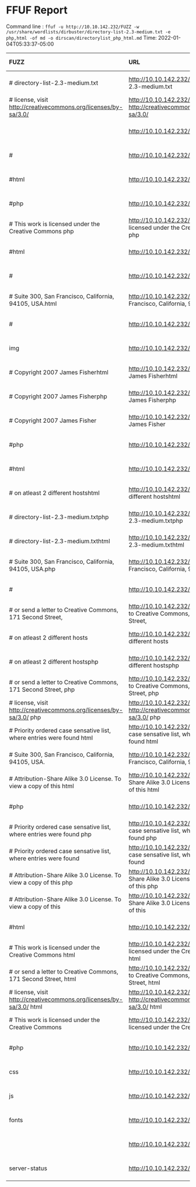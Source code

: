 # FFUF Report

  Command line : `ffuf -u http://10.10.142.232/FUZZ -w /usr/share/wordlists/dirbuster/directory-list-2.3-medium.txt -e php,html -of md -o dirscan/directorylist_php_html.md`
  Time: 2022-01-04T05:33:37-05:00

  | FUZZ | URL | Redirectlocation | Position | Status Code | Content Length | Content Words | Content Lines | Content Type | ResultFile |
  | :- | :-- | :--------------- | :---- | :------- | :---------- | :------------- | :------------ | :--------- | :----------- |
  | # directory-list-2.3-medium.txt | http://10.10.142.232/# directory-list-2.3-medium.txt |  | 1 | 200 | 5829 | 1689 | 142 | text/html; charset=UTF-8 |  |
  | # license, visit http://creativecommons.org/licenses/by-sa/3.0/  | http://10.10.142.232/# license, visit http://creativecommons.org/licenses/by-sa/3.0/  |  | 19 | 200 | 5829 | 1689 | 142 | text/html; charset=UTF-8 |  |
  |  | http://10.10.142.232/ |  | 40 | 200 | 5829 | 1689 | 142 | text/html; charset=UTF-8 |  |
  | # | http://10.10.142.232/# |  | 28 | 200 | 5829 | 1689 | 142 | text/html; charset=UTF-8 |  |
  | #html | http://10.10.142.232/#html |  | 39 | 200 | 5829 | 1689 | 142 | text/html; charset=UTF-8 |  |
  | #php | http://10.10.142.232/#php |  | 11 | 200 | 5829 | 1689 | 142 | text/html; charset=UTF-8 |  |
  | # This work is licensed under the Creative Commons php | http://10.10.142.232/# This work is licensed under the Creative Commons php |  | 14 | 200 | 5829 | 1689 | 142 | text/html; charset=UTF-8 |  |
  | #html | http://10.10.142.232/#html |  | 12 | 200 | 5829 | 1689 | 142 | text/html; charset=UTF-8 |  |
  | # | http://10.10.142.232/# |  | 37 | 200 | 5829 | 1689 | 142 | text/html; charset=UTF-8 |  |
  | # Suite 300, San Francisco, California, 94105, USA.html | http://10.10.142.232/# Suite 300, San Francisco, California, 94105, USA.html |  | 27 | 200 | 5829 | 1689 | 142 | text/html; charset=UTF-8 |  |
  | # | http://10.10.142.232/# |  | 10 | 200 | 5829 | 1689 | 142 | text/html; charset=UTF-8 |  |
  | img | http://10.10.142.232/img | http://10.10.142.232/img/ | 115 | 301 | 312 | 20 | 10 | text/html; charset=iso-8859-1 |  |
  | # Copyright 2007 James Fisherhtml | http://10.10.142.232/# Copyright 2007 James Fisherhtml |  | 9 | 200 | 5829 | 1689 | 142 | text/html; charset=UTF-8 |  |
  | # Copyright 2007 James Fisherphp | http://10.10.142.232/# Copyright 2007 James Fisherphp |  | 8 | 200 | 5829 | 1689 | 142 | text/html; charset=UTF-8 |  |
  | # Copyright 2007 James Fisher | http://10.10.142.232/# Copyright 2007 James Fisher |  | 7 | 200 | 5829 | 1689 | 142 | text/html; charset=UTF-8 |  |
  | #php | http://10.10.142.232/#php |  | 5 | 200 | 5829 | 1689 | 142 | text/html; charset=UTF-8 |  |
  | #html | http://10.10.142.232/#html |  | 6 | 200 | 5829 | 1689 | 142 | text/html; charset=UTF-8 |  |
  | # on atleast 2 different hostshtml | http://10.10.142.232/# on atleast 2 different hostshtml |  | 36 | 200 | 5829 | 1689 | 142 | text/html; charset=UTF-8 |  |
  | # directory-list-2.3-medium.txtphp | http://10.10.142.232/# directory-list-2.3-medium.txtphp |  | 2 | 200 | 5829 | 1689 | 142 | text/html; charset=UTF-8 |  |
  | # directory-list-2.3-medium.txthtml | http://10.10.142.232/# directory-list-2.3-medium.txthtml |  | 3 | 200 | 5829 | 1689 | 142 | text/html; charset=UTF-8 |  |
  | # Suite 300, San Francisco, California, 94105, USA.php | http://10.10.142.232/# Suite 300, San Francisco, California, 94105, USA.php |  | 26 | 200 | 5829 | 1689 | 142 | text/html; charset=UTF-8 |  |
  | # | http://10.10.142.232/# |  | 4 | 200 | 5829 | 1689 | 142 | text/html; charset=UTF-8 |  |
  | # or send a letter to Creative Commons, 171 Second Street,  | http://10.10.142.232/# or send a letter to Creative Commons, 171 Second Street,  |  | 22 | 200 | 5829 | 1689 | 142 | text/html; charset=UTF-8 |  |
  | # on atleast 2 different hosts | http://10.10.142.232/# on atleast 2 different hosts |  | 34 | 200 | 5829 | 1689 | 142 | text/html; charset=UTF-8 |  |
  | # on atleast 2 different hostsphp | http://10.10.142.232/# on atleast 2 different hostsphp |  | 35 | 200 | 5829 | 1689 | 142 | text/html; charset=UTF-8 |  |
  | # or send a letter to Creative Commons, 171 Second Street, php | http://10.10.142.232/# or send a letter to Creative Commons, 171 Second Street, php |  | 23 | 200 | 5829 | 1689 | 142 | text/html; charset=UTF-8 |  |
  | # license, visit http://creativecommons.org/licenses/by-sa/3.0/ php | http://10.10.142.232/# license, visit http://creativecommons.org/licenses/by-sa/3.0/ php |  | 20 | 200 | 5829 | 1689 | 142 | text/html; charset=UTF-8 |  |
  | # Priority ordered case sensative list, where entries were found html | http://10.10.142.232/# Priority ordered case sensative list, where entries were found html |  | 33 | 200 | 5829 | 1689 | 142 | text/html; charset=UTF-8 |  |
  | # Suite 300, San Francisco, California, 94105, USA. | http://10.10.142.232/# Suite 300, San Francisco, California, 94105, USA. |  | 25 | 200 | 5829 | 1689 | 142 | text/html; charset=UTF-8 |  |
  | # Attribution-Share Alike 3.0 License. To view a copy of this html | http://10.10.142.232/# Attribution-Share Alike 3.0 License. To view a copy of this html |  | 18 | 200 | 5829 | 1689 | 142 | text/html; charset=UTF-8 |  |
  | #php | http://10.10.142.232/#php |  | 29 | 200 | 5829 | 1689 | 142 | text/html; charset=UTF-8 |  |
  | # Priority ordered case sensative list, where entries were found php | http://10.10.142.232/# Priority ordered case sensative list, where entries were found php |  | 32 | 200 | 5829 | 1689 | 142 | text/html; charset=UTF-8 |  |
  | # Priority ordered case sensative list, where entries were found  | http://10.10.142.232/# Priority ordered case sensative list, where entries were found  |  | 31 | 200 | 5829 | 1689 | 142 | text/html; charset=UTF-8 |  |
  | # Attribution-Share Alike 3.0 License. To view a copy of this php | http://10.10.142.232/# Attribution-Share Alike 3.0 License. To view a copy of this php |  | 17 | 200 | 5829 | 1689 | 142 | text/html; charset=UTF-8 |  |
  | # Attribution-Share Alike 3.0 License. To view a copy of this  | http://10.10.142.232/# Attribution-Share Alike 3.0 License. To view a copy of this  |  | 16 | 200 | 5829 | 1689 | 142 | text/html; charset=UTF-8 |  |
  | #html | http://10.10.142.232/#html |  | 30 | 200 | 5829 | 1689 | 142 | text/html; charset=UTF-8 |  |
  | # This work is licensed under the Creative Commons html | http://10.10.142.232/# This work is licensed under the Creative Commons html |  | 15 | 200 | 5829 | 1689 | 142 | text/html; charset=UTF-8 |  |
  | # or send a letter to Creative Commons, 171 Second Street, html | http://10.10.142.232/# or send a letter to Creative Commons, 171 Second Street, html |  | 24 | 200 | 5829 | 1689 | 142 | text/html; charset=UTF-8 |  |
  | # license, visit http://creativecommons.org/licenses/by-sa/3.0/ html | http://10.10.142.232/# license, visit http://creativecommons.org/licenses/by-sa/3.0/ html |  | 21 | 200 | 5829 | 1689 | 142 | text/html; charset=UTF-8 |  |
  | # This work is licensed under the Creative Commons  | http://10.10.142.232/# This work is licensed under the Creative Commons  |  | 13 | 200 | 5829 | 1689 | 142 | text/html; charset=UTF-8 |  |
  | #php | http://10.10.142.232/#php |  | 38 | 200 | 5829 | 1689 | 142 | text/html; charset=UTF-8 |  |
  | css | http://10.10.142.232/css | http://10.10.142.232/css/ | 1648 | 301 | 312 | 20 | 10 | text/html; charset=iso-8859-1 |  |
  | js | http://10.10.142.232/js | http://10.10.142.232/js/ | 2857 | 301 | 311 | 20 | 10 | text/html; charset=iso-8859-1 |  |
  | fonts | http://10.10.142.232/fonts | http://10.10.142.232/fonts/ | 8311 | 301 | 314 | 20 | 10 | text/html; charset=iso-8859-1 |  |
  |  | http://10.10.142.232/ |  | 135718 | 200 | 5829 | 1689 | 142 | text/html; charset=UTF-8 |  |
  | server-status | http://10.10.142.232/server-status |  | 286570 | 403 | 278 | 20 | 10 | text/html; charset=iso-8859-1 |  |
  